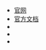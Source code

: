 

- [官网](https://openrouter.ai/)
- [官方文档](https://openrouter.ai/docs/quickstart)
- []()
- []()
- []()

